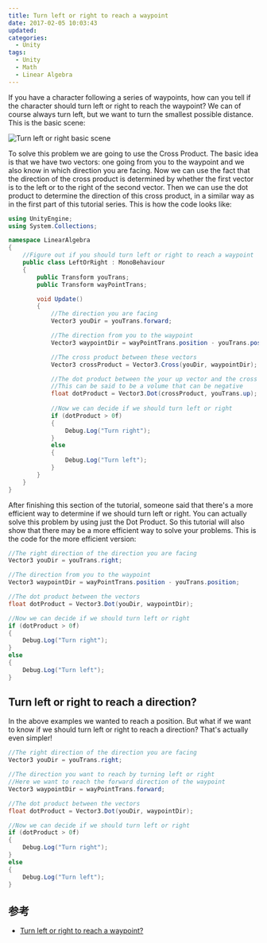 ```yaml
---
title: Turn left or right to reach a waypoint
date: 2017-02-05 10:03:43
updated:
categories: 
  - Unity
tags:
  - Unity
  - Math
  - Linear Algebra
---
```


If you have a character following a series of waypoints, how can you tell if the character should turn left or right to reach the waypoint? We can of course always turn left, but we want to turn the smallest possible distance. This is the basic scene:

![Turn left or right basic scene](../_images/turn-left-or-right.png)
<!--more-->

To solve this problem we are going to use the Cross Product. The basic idea is that we have two vectors: one going from you to the waypoint and we also know in which direction you are facing. Now we can use the fact that the direction of the cross product is determined by whether the first vector is to the left or to the right of the second vector. Then we can use the dot product to determine the direction of this cross product, in a similar way as in the first part of this tutorial series. This is how the code looks like:

```cs
using UnityEngine;
using System.Collections;

namespace LinearAlgebra
{
    //Figure out if you should turn left or right to reach a waypoint
    public class LeftOrRight : MonoBehaviour
    {
        public Transform youTrans;
        public Transform wayPointTrans;

        void Update()
        {
            //The direction you are facing
            Vector3 youDir = youTrans.forward;

            //The direction from you to the waypoint
            Vector3 waypointDir = wayPointTrans.position - youTrans.position;

            //The cross product between these vectors
            Vector3 crossProduct = Vector3.Cross(youDir, waypointDir);

            //The dot product between the your up vector and the cross product
            //This can be said to be a volume that can be negative
            float dotProduct = Vector3.Dot(crossProduct, youTrans.up);
            
            //Now we can decide if we should turn left or right
            if (dotProduct > 0f)
            {
                Debug.Log("Turn right");
            }
            else
            {
                Debug.Log("Turn left");
            }
        }
    }
}
```

After finishing this section of the tutorial, someone said that there's a more efficient way to determine if we should turn left or right. You can actually solve this problem by using just the Dot Product. So this tutorial will also show that there may be a more efficient way to solve your problems. This is the code for the more efficient version:

```cs
//The right direction of the direction you are facing
Vector3 youDir = youTrans.right;

//The direction from you to the waypoint
Vector3 waypointDir = wayPointTrans.position - youTrans.position;

//The dot product between the vectors
float dotProduct = Vector3.Dot(youDir, waypointDir);

//Now we can decide if we should turn left or right
if (dotProduct > 0f)
{
	Debug.Log("Turn right");
}
else
{
	Debug.Log("Turn left");
}
```

## Turn left or right to reach a direction?

In the above examples we wanted to reach a position. But what if we want to know if we should turn left or right to reach a direction? That's actually even simpler!

```cs
//The right direction of the direction you are facing
Vector3 youDir = youTrans.right;

//The direction you want to reach by turning left or right
//Here we want to reach the forward direction of the waypoint
Vector3 waypointDir = wayPointTrans.forward;

//The dot product between the vectors
float dotProduct = Vector3.Dot(youDir, waypointDir);

//Now we can decide if we should turn left or right
if (dotProduct > 0f)
{
	Debug.Log("Turn right");
}
else
{
	Debug.Log("Turn left");
}
```

## 参考

* [Turn left or right to reach a waypoint?](http://www.habrador.com/tutorials/linear-algebra/3-turn-left-or-right/)